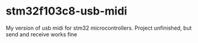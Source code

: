# stm32f103c8-usb-midi
My version of usb midi for stm32 microcontrollers. Project unfinished, but send and receive works fine
